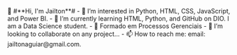 <!--cabeçalho--!>

👋 #**Hi, I'm Jailton**# 
- 👀 I’m interested in Python, HTML, CSS, JavaScript, and Power BI.  
- 🌱 I’m currently learning HTML, Python, and GitHub on DIO. I am a Data Science student.
- 🌱 Formado em Processos Gerenciais
- 💞️ I’m looking to collaborate on any project...  
- 📫 How to reach me: email: jailtonaguiar@gmail.com.


<!---
JAENED13/JAENED13 is a ✨ special ✨ repository because its `README.md` (this file) appears on your GitHub profile.
You can click the Preview link to take a look at your changes.
--->
